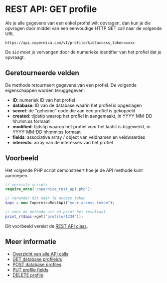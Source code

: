 # REST API: GET profile

Als je alle gegevens van een enkel profiel wilt opvragen, dan kun je die
opvragen door middel van een eenvoudige HTTP GET call naar de volgende URL

`https://api.copernica.com/v1/profile/$id?access_token=xxxx`

De `$id` moet je vervangen door de numerieke identifier van het profiel
dat je opvraagt.

## Geretourneerde velden

De methode retourneert gegevens van een profiel. De volgende eigenschappen 
worden teruggegeven:

* **ID**: numeriek ID van het profiel
* **database**: ID van de database waarin het profiel is opgeslagen
* **secret**: de "geheime" code die aan een profiel is gekoppeld
* **created**: tijdstip waarop het profiel in aangemaakt, in YYYY-MM-DD hh:mm:ss formaat
* **modified**: tijdstip waarop het profiel voor het laatst is bijgewerkt, in YYYY-MM-DD hh:mm:ss formaat
* **fields**: associative array / object van veldnamen en veldwaardes
* **interests**: array van de interesses van het profiel

## Voorbeeld

Het volgende PHP script demonstreert hoe je de API methode kunt aanroepen.

```php
// vereiste scripts
require_once('copernica_rest_api.php');

// verander dit naar je access token
$api = new CopernicaRestApi("your-access-token");

// voer de methode uit en print het resultaat
print_r($api->get("profile/1234"));
```

Dit voorbeeld vereist de [REST API class](rest-php).

## Meer informatie

* [Overzicht van alle API calls](rest-api)
* [GET database profileids](rest-get-database-profileids)
* [POST database profiles](rest-post-database-profiles)
* [PUT profile fields](rest-put-profile-fields)
* [DELETE profile](rest-delete-profile)
